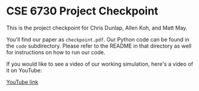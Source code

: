 # CSE 6730 Project Checkpoint

This is the project checkpoint for Chris Dunlap, Allen Koh,
and Matt May.

You'll find our paper as `checkpoint.pdf`. Our Python code can
be found in the `code` subdirectory. Please refer to the README
in that directory as well for instructions on how to run our
code.

If you would like to see a video of our working simulation, 
here's a video of it on YouTube:

[YouTube link](https://www.youtube.com/watch?v=vPjEm9cD4XU&feature=youtu.be)
